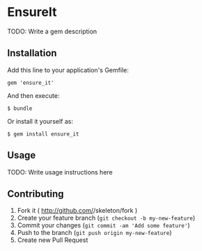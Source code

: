# EnsureIt

TODO: Write a gem description

## Installation

Add this line to your application's Gemfile:

    gem 'ensure_it'

And then execute:

    $ bundle

Or install it yourself as:

    $ gem install ensure_it

## Usage

TODO: Write usage instructions here

## Contributing

1. Fork it ( http://github.com/<my-github-username>/skeleton/fork )
2. Create your feature branch (`git checkout -b my-new-feature`)
3. Commit your changes (`git commit -am 'Add some feature'`)
4. Push to the branch (`git push origin my-new-feature`)
5. Create new Pull Request
